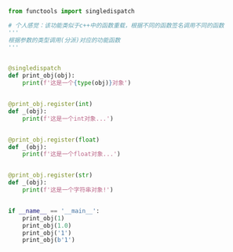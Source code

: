 
<BlogInfo title="7.单分派泛函数singledispatch修饰器" author="白日梦想猿" pv=0 read_times=0 pre_cost_time=0分24秒 category="函数装饰器和闭包" tag_list="['函数装饰器和闭包']" create_time="2022.03.21 11:44:04" update_time="2022.03.21 20:19:04" />

```python
from functools import singledispatch

# 个人感觉：该功能类似于c++中的函数重载，根据不同的函数签名调用不同的函数
'''
根据参数的类型调用(分派)对应的功能函数
'''


@singledispatch
def print_obj(obj):
    print(f'这是一个{type(obj)}对象')


@print_obj.register(int)
def _(obj):
    print(f'这是一个int对象...')


@print_obj.register(float)
def _(obj):
    print(f'这是一个float对象...')


@print_obj.register(str)
def _(obj):
    print(f'这是一个字符串对象!')


if __name__ == '__main__':
    print_obj(1)
    print_obj(1.0)
    print_obj('1')
    print_obj(b'1')

```
